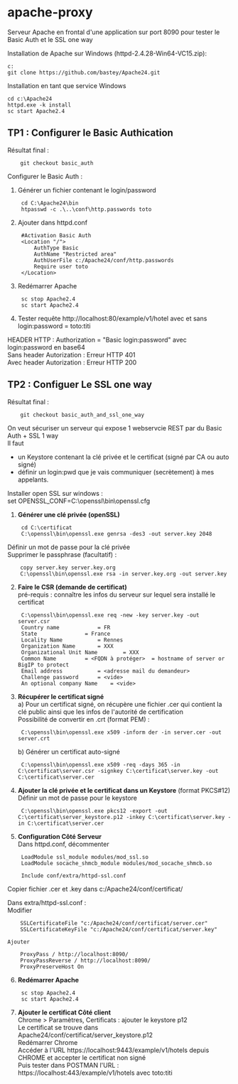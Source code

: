 # apache-proxy #
Serveur Apache en frontal d'une application sur port 8090 pour tester le Basic Auth et le SSL one way

Installation de Apache sur Windows (httpd-2.4.28-Win64-VC15.zip):

    c:
    git clone https://github.com/bastey/Apache24.git

Installation en tant que service Windows

    cd c:\Apache24
    httpd.exe -k install
    sc start Apache2.4


## TP1 : Configurer le Basic Authication ##

Résultat final :

        git checkout basic_auth

Configurer le Basic Auth :

1. Générer un fichier contenant le login/password

        cd C:\Apache24\bin
        htpasswd -c .\..\conf\http.passwords toto

2. Ajouter dans httpd.conf

        #Activation Basic Auth
        <Location "/">
            AuthType Basic
            AuthName "Restricted area"
            AuthUserFile c:/Apache24/conf/http.passwords
            Require user toto
        </Location>

3. Redémarrer Apache

        sc stop Apache2.4
        sc start Apache2.4

4. Tester requête http://localhost:80/example/v1/hotel avec et sans login:password = toto:titi

HEADER HTTP : Authorization = "Basic login:password" avec login:password en base64  
Sans header Autorization : Erreur HTTP 401  
Avec header Autorization : Erreur HTTP 200

## TP2 : Configuer Le SSL one way ##

Résultat final :

        git checkout basic_auth_and_ssl_one_way

On veut sécuriser un serveur qui expose 1 webservcie REST par du Basic Auth + SSL 1 way  
Il faut  
- un Keystore contenant la clé privée et le certificat (signé par CA ou auto signé)  
- définir un login:pwd que je vais communiquer (secrètement) à mes appelants.  

Installer open SSL sur windows :  
set OPENSSL_CONF=C:\openssl\bin\openssl.cfg  

1. **Générer une clé privée (openSSL)**

        cd C:\certificat  
        C:\openssl\bin\openssl.exe genrsa -des3 -out server.key 2048  
Définir un mot de passe pour la clé privée  
Supprimer le passphrase (facultatif) :

        copy server.key server.key.org  
        C:\openssl\bin\openssl.exe rsa -in server.key.org -out server.key  

2. **Faire le CSR (demande de certificat)**  
pré-requis : connaître les infos du serveur sur lequel sera installé le certificat

        C:\openssl\bin\openssl.exe req -new -key server.key -out server.csr  
        Country name            = FR  
        State               = France  
        Locality Name           = Rennes  
        Organization Name       = XXX  
        Organizational Unit Name        = XXX  
        Common Name         = <FQDN à protéger>  = hostname of server or BigIP to protect  
        Email address           = <adresse mail du demandeur>  
        Challenge password      = <vide>  
        An optional company Name    = <vide>  

3. **Récupérer le certificat signé**  
    a) Pour un certificat signé, on récupère une fichier .cer qui contient la clé public ainsi que les infos de l'autorité de certification  
    Possibilité de convertir en .crt (format PEM) :

        C:\openssl\bin\openssl.exe x509 -inform der -in server.cer -out server.crt  

    b) Générer un certificat auto-signé

        C:\openssl\bin\openssl.exe x509 -req -days 365 -in C:\certificat\server.csr -signkey C:\certificat\server.key -out C:\certificat\server.cer

4. **Ajouter la clé privée et le certificat dans un Keystore** (format PKCS#12)  
Définir un mot de passe pour le keystore

        C:\openssl\bin\openssl.exe pkcs12 -export -out C:\certificat\server_keystore.p12 -inkey C:\certificat\server.key -in C:\certificat\server.cer  

5. **Configuration Côté Serveur**  
Dans httpd.conf, décommenter  

        LoadModule ssl_module modules/mod_ssl.so  
        LoadModule socache_shmcb_module modules/mod_socache_shmcb.so  

        Include conf/extra/httpd-ssl.conf

Copier fichier .cer et .key dans c:/Apache24/conf/certificat/  

Dans extra/httpd-ssl.conf :  
    Modifier

        SSLCertificateFile "c:/Apache24/conf/certificat/server.cer"  
        SSLCertificateKeyFile "c:/Apache24/conf/certificat/server.key"  

    Ajouter

        ProxyPass / http://localhost:8090/  
        ProxyPassReverse / http://localhost:8090/  
        ProxyPreserveHost On

6. **Redémarrer Apache**

        sc stop Apache2.4
        sc start Apache2.4

7. **Ajouter le certificat Côté client**  
Chrome > Paramètres, Certificats : ajouter le keystore p12  
Le certificat se trouve dans Apache24/conf/certificat/server_keystore.p12  
Redémarrer Chrome  
Accéder à l'URL https://localhost:9443/example/v1/hotels depuis CHROME et accepter le certificat non signé  
Puis tester dans POSTMAN l'URL : https://localhost:443/example/v1/hotels avec toto:titi
